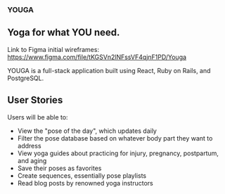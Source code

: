 

### YOUGA
## Yoga for what YOU need.

Link to Figma initial wireframes: https://www.figma.com/file/tKGSVn2lNFssVF4qjnF1PD/Youga

YOUGA is a full-stack application built using React, Ruby on Rails, and PostgreSQL.

## User Stories
Users will be able to:
- View the "pose of the day", which updates daily
- Filter the pose database based on whatever body part they want to address
- View yoga guides about practicing for injury, pregnancy, postpartum, and aging
- Save their poses as favorites
- Create sequences, essentially pose playlists
- Read blog posts by renowned yoga instructors

